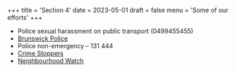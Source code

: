 +++
title = 'Section 4'
date = 2023-05-01
draft = false
menu = 'Some of our efforts'
+++

- Police sexual harassment on public transport (0499455455)
- [Brunswick Police](https://www.police.vic.gov.au/brunswick-police-station)
- Police non-emergency – 131 444
- [Crime Stoppers](https://www.crimestoppersvic.com.au/)
- [Neighbourhood Watch](https://nhw.com.au/)
